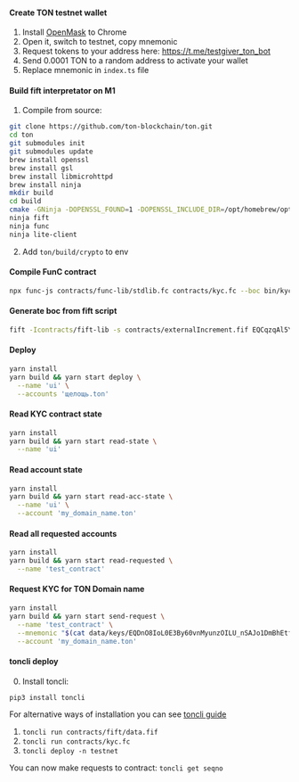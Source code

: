 #### Create TON testnet wallet
1. Install [OpenMask](https://chrome.google.com/webstore/detail/openmask/penjlddjkjgpnkllboccdgccekpkcbin?utm_source=openmask) to Chrome
2. Open it, switch to testnet, copy mnemonic
3. Request tokens to your address here: https://t.me/testgiver_ton_bot
4. Send 0.0001 TON to a random address to activate your wallet
5. Replace mnemonic in `index.ts` file


#### Build fift interpretator on M1
1. Compile from source:
```bash
git clone https://github.com/ton-blockchain/ton.git
cd ton
git submodules init
git submodules update
brew install openssl
brew install gsl
brew install libmicrohttpd
brew install ninja
mkdir build
cd build
cmake -GNinja -DOPENSSL_FOUND=1 -DOPENSSL_INCLUDE_DIR=/opt/homebrew/opt/openssl@3/include -DOPENSSL_CRYPTO_LIBRARY=/opt/homebrew/opt/openssl@3/lib/libcrypto.a -DCMAKE_OSX_DEPLOYMENT_TARGET:STRING=13.1 -DCMAKE_CXX_FLAGS="-stdlib=libc++" -DCMAKE_BUILD_TYPE=Release ..
ninja fift
ninja func
ninja lite-client
```
2. Add `ton/build/crypto` to env

#### Compile FunC contract
```bash
npx func-js contracts/func-lib/stdlib.fc contracts/kyc.fc --boc bin/kyc.cell
```
#### Generate boc from fift script
```bash
fift -Icontracts/fift-lib -s contracts/externalIncrement.fif EQCqzqAl5Yg4sj0jk5BcX8qg24cunlsOs_2xPHJ-xwwqejhM 1 5
```

#### Deploy
```bash
yarn install
yarn build && yarn start deploy \
  --name 'ui' \
  --accounts 'щелощь.ton'
``` 

#### Read KYC contract state
```bash
yarn install
yarn build && yarn start read-state \
  --name 'ui'
``` 

#### Read account state
```bash
yarn install
yarn build && yarn start read-acc-state \
  --name 'ui' \
  --account 'my_domain_name.ton'
``` 

#### Read all requested accounts
```bash
yarn install
yarn build && yarn start read-requested \
  --name 'test_contract'
``` 

#### Request KYC for TON Domain name
```bash
yarn install
yarn build && yarn start send-request \
  --name 'test_contract' \
  --mnemonic "$(cat data/keys/EQDnO8IoL0E3By60vnMyunzOILU_nSAJo1DmBhEtfniUAj8C)" \
  --account 'my_domain_name.ton'
``` 

#### toncli deploy
0. Install toncli:
```
pip3 install toncli
```
For alternative ways of installation you can see [toncli guide](https://github.com/disintar/toncli/blob/master/INSTALLATION.md)

1. ```toncli run contracts/fift/data.fif```
2. ```toncli run contracts/kyc.fc```
3. ```toncli deploy -n testnet```

You can now make requests to contract:
```toncli get seqno```

